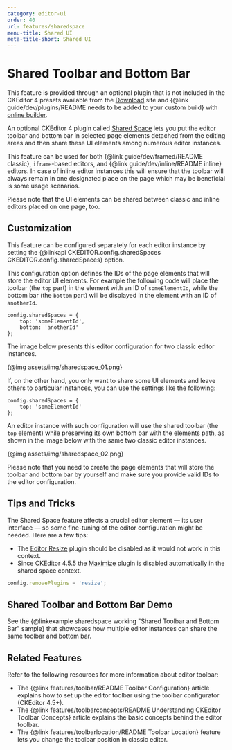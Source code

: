 ```yaml
---
category: editor-ui
order: 40
url: features/sharedspace
menu-title: Shared UI
meta-title-short: Shared UI
---
```

<!--
Copyright (c) 2003-2023, CKSource Holding sp. z o.o. All rights reserved.
For licensing, see LICENSE.md.
-->

# Shared Toolbar and Bottom Bar

<info-box info="">
 This feature is provided through an optional plugin that is not included in the CKEditor 4 presets available from the <a href="https://ckeditor.com/ckeditor-4/download/">Download</a> site and {@link guide/dev/plugins/README needs to be added to your custom build} with <a href="https://ckeditor.com/cke4/builder">online builder</a>.
</info-box>

An optional CKEditor 4 plugin called [Shared Space](https://ckeditor.com/cke4/addon/sharedspace) lets you put the editor toolbar and bottom bar in selected page elements detached from the editing areas and then share these UI elements among numerous editor instances.

This feature can be used for both {@link guide/dev/framed/README classic}, `iframe`-based editors, and {@link guide/dev/inline/README inline} editors. In case of inline editor instances this will ensure that the toolbar will always remain in one designated place on the page which may be beneficial is some usage scenarios.

Please note that the UI elements can be shared between classic and inline editors placed on one page, too.

## Customization

This feature can be configured separately for each editor instance by setting the {@linkapi CKEDITOR.config.sharedSpaces CKEDITOR.config.sharedSpaces} option.

This configuration option defines the IDs of the page elements that will store the editor UI elements. For example the following code will place the toolbar (the `top` part) in the element with an ID of `someElementId`, while the bottom bar (the `bottom` part) will be displayed in the element with an ID of `anotherId`.

    config.sharedSpaces = {
        top: 'someElementId',
        bottom: 'anotherId'
    };

The image below presents this editor configuration for two classic editor instances.

{@img assets/img/sharedspace_01.png}

If, on the other hand, you only want to share some UI elements and leave others to particular instances, you can use the settings like the following:

    config.sharedSpaces = {
        top: 'someElementId'
    };

An editor instance with such configuration will use the shared toolbar (the `top` element) while preserving its own bottom bar with the elements path, as shown in the image below with the same two classic editor instances.

{@img assets/img/sharedspace_02.png}

<info-box hint="">
    Please note that you need to create the page elements that will store the toolbar and bottom bar by yourself and make sure you provide valid IDs to the editor configuration.
</info-box>

## Tips and Tricks

The Shared Space feature affects a crucial editor element &mdash; its user interface &mdash; so some fine-tuning of the editor configuration might be needed. Here are a few tips:

* The [Editor Resize](https://ckeditor.com/cke4/addon/resize) plugin should be disabled as it would not work in this context.
* Since CKEditor 4.5.5 the [Maximize](https://ckeditor.com/cke4/addon/maximize) plugin is disabled automatically in the shared space context.

```js
config.removePlugins = 'resize';
```

## Shared Toolbar and Bottom Bar Demo

See the {@linkexample sharedspace working "Shared Toolbar and Bottom Bar" sample} that showcases how multiple editor instances can share the same toolbar and bottom bar.

## Related Features

Refer to the following resources for more information about editor toolbar:

 * The {@link features/toolbar/README Toolbar Configuration} article explains how to set up the editor toolbar using the toolbar configurator (CKEditor 4.5+).
 * The {@link features/toolbarconcepts/README Understanding CKEditor Toolbar Concepts} article explains the basic concepts behind the editor toolbar.
 * The {@link features/toolbarlocation/README Toolbar Location} feature lets you change the toolbar position in classic editor.
